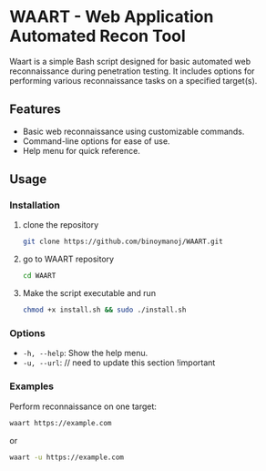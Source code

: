 # WAART - Web Application Automated Recon Tool

Waart is a simple Bash script designed for basic automated web reconnaissance during penetration testing. It includes options for performing various reconnaissance tasks on a specified target(s).

## Features
- Basic web reconnaissance using customizable commands.
- Command-line options for ease of use.
- Help menu for quick reference.

## Usage

### Installation
1. clone the repository
   ```bash
   git clone https://github.com/binoymanoj/WAART.git
   ```
2. go to WAART repository
   ```bash
   cd WAART
   ```
3. Make the script executable and run
   ```bash
   chmod +x install.sh && sudo ./install.sh
   ```

### Options
- `-h, --help`: Show the help menu.
- `-u, --url`: // need to update this section !important

### Examples
Perform reconnaissance on one target:
   ```bash
   waart https://example.com
   ```
   or
   ```bash
   waart -u https://example.com
   ```
<!-- 2. Perform reconnaissance on multiple target:
   ```bash
   waart -t domains.txt
   ``` -->
